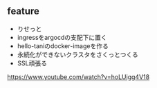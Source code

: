 ## feature

- りせっと
- ingressをargocdの支配下に置く
- hello-taniのdocker-imageを作る
- 永続化ができないクラスタをさくっとつくる
- SSL頑張る

https://www.youtube.com/watch?v=hoLUigg4V18